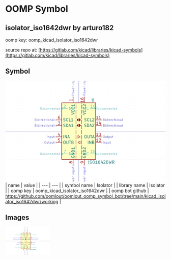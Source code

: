 # OOMP Symbol  
## isolator_iso1642dwr  by arturo182  
  
oomp key: oomp_kicad_isolator_iso1642dwr  
  
source repo at: [https://gitlab.com/kicad/libraries/kicad-symbols](https://gitlab.com/kicad/libraries/kicad-symbols)  
## Symbol  
  
[![working.png](working_600.png)](working.png)  
| name | value | 
| --- | --- | 
| symbol name | Isolator | 
| library name | Isolator | 
| oomp key | oomp_kicad_isolator_iso1642dwr | 
| oomp bot github | https://github.com/oomlout/oomlout_oomp_symbol_bot/tree/main/kicad_isolator_iso1642dwr/working | 
## Images  
  
[![working.png](working_140.png)](working.png)  

